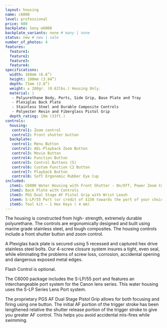 ```yaml
---
layout: housing
name: c6000
level: professional
price: 600
backplate: Sony α6000
backplate_variants: none # many | none
status: new # new | sale
number_of_photos: 4
features:
  feature1:
  feature2:
  feature3:
  feature4:
specifications:
  width: 168mm (6.6”)
  height: 100mm (3.94”)
  depth: 71mm (2.8”)
  weight: ± 280gr. (0.62lbs.) Housing Only.  
  material: |
   - Polyurethane Body, Ports, Side Grip, Base Plate and Tray
   - Plexiglas Back Plate
   - Stainless Steel and Durable Composite Controls
   - Polyester Resin and Fiberglass Pistol Grip
  depth_rating: 10m (33ft.)
controls:
  housing:
   control1: Zoom control
   control2: Front shutter button
  backplate:
   control1: Menu Button
   control2: AEL-Playback Zoom Button
   control3: Movie Button
   control4: Function Button
   control5: Control Buttons (5)
   control6: Custom Function C2 Button
   control7: Playback Button
   control8: Soft Ergonomic Rubber Eye Cup
included:
  item1: C6000 Water Housing with Front Shutter - On/Off, Power Zoom Control for selected lenses, C1 Custom Button, Mode Dial, Control Dial and Electronic Cabling
  item2: Back Plate with Controls
  item3: PGS Dual Stage AF Pistol Grip with Wrist Leash
  item4: S-LP/55 Port (or credit of $150 towards the port of your choice)
  item5: Tool kit – 1 Hex Keys ( 4 mm)
---
```

The housing is constructed from high- strength, extremely durable polyurethane. The controls are ergonomically designed and built using marine grade stainless steel, and tough composites. The housing controls include a front shutter button and zoom control.

A Plexiglas back plate is secured using 5 recessed and captured hex drive stainless steel bolts. Our 4-screw closure system insures a tight, even seal, while eliminating the problems of screw loss, corrosion, accidental opening and dangerous exposed metal edges.

Flash Control is optional.

The C6000 package includes the S-LP/55 port and features an interchangeable port system for the Canon lens series. This water housing uses the S-LP Series Lens Port system.

The proprietary PGS AF Dual Stage Pistol Grip allows for both focusing and firing using one button. The initial AF portion of the trigger stroke has been lengthened relative the shutter release portion of the trigger stroke to give you greater AF control.  This helps you avoid accidental mis-fires while swimming.
